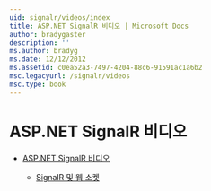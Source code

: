 ```yaml
---
uid: signalr/videos/index
title: ASP.NET SignalR 비디오 | Microsoft Docs
author: bradygaster
description: ''
ms.author: bradyg
ms.date: 12/12/2012
ms.assetid: c0ea52a3-7497-4204-88c6-91591ac1a6b2
msc.legacyurl: /signalr/videos
msc.type: book
---
```

<a name="aspnet-signalr-videos"></a>ASP.NET SignalR 비디오
====================
- [ASP.NET SignalR 비디오](getting-started/index.md)

    - [SignalR 및 웹 소켓](getting-started/signalr-and-web-sockets.md)
